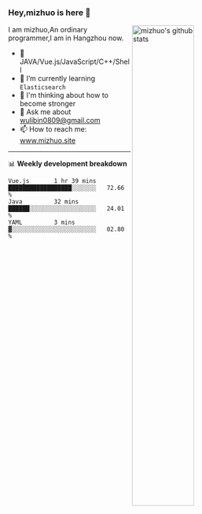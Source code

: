 ### Hey,mizhuo is here 👋

<img align="right" alt="mizhuo's github stats" width="50%" src="https://github-readme-stats.vercel.app/api?username=mizhuo&theme=tokyonight&show_icons=true">

I am mizhuo,An ordinary programmer,I am in Hangzhou now.

- 🔭 JAVA/Vue.js/JavaScript/C++/Shell
- 🌱 I’m currently learning `Elasticsearch`
- 🤔 I'm thinking about how to become stronger
- 💬 Ask me about wulibin0809@gmail.com
- 📫 How to reach me: www.mizhuo.site

---
📊 **Weekly development breakdown**

<!--START_SECTION:waka-->
```text
Vue.js       1 hr 39 mins    ██████████████████░░░░░░░   72.66 % 
Java         32 mins         ██████░░░░░░░░░░░░░░░░░░░   24.01 % 
YAML         3 mins          ▓░░░░░░░░░░░░░░░░░░░░░░░░   02.80 % 
```
<!--END_SECTION:waka-->
